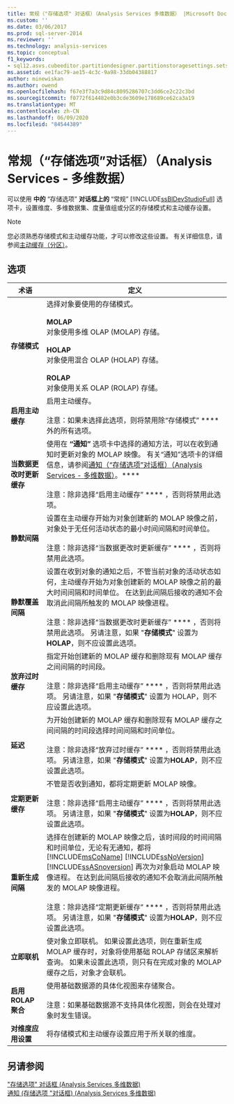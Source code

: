 ```yaml
---
title: 常规（"存储选项" 对话框）（Analysis Services 多维数据） |Microsoft Docs
ms.custom: ''
ms.date: 03/06/2017
ms.prod: sql-server-2014
ms.reviewer: ''
ms.technology: analysis-services
ms.topic: conceptual
f1_keywords:
- sql12.asvs.cubeeditor.partitiondesigner.partitionstoragesettings.setstorageoptions.storage.f1
ms.assetid: ee1fac79-ae15-4c3c-9a98-33db04388817
author: minewiskan
ms.author: owend
ms.openlocfilehash: f67e3f7a3c9d84c8095286707c3dd6ce2c22c3bd
ms.sourcegitcommit: f0772f614482e0b3cde3609e178689ce62ca3a19
ms.translationtype: MT
ms.contentlocale: zh-CN
ms.lasthandoff: 06/09/2020
ms.locfileid: "84544389"
---
```

# <a name="general-storage-options-dialog-box-analysis-services---multidimensional-data"></a>常规（“存储选项”对话框）（Analysis Services - 多维数据）
  可以使用 **中的** “存储选项” **对话框上的** “常规” [!INCLUDE[ssBIDevStudioFull](../includes/ssbidevstudiofull-md.md)] 选项卡，设置维度、多维数据集、度量值组或分区的存储模式和主动缓存设置。  
  
> [!NOTE]  
>  您必须熟悉存储模式和主动缓存功能，才可以修改这些设置。 有关详细信息，请参阅[主动缓存（分区）](multidimensional-models-olap-logical-cube-objects/partitions-proactive-caching.md)。  
  
## <a name="options"></a>选项  
  
|术语|定义|  
|----------|----------------|  
|**存储模式**|选择对象要使用的存储模式。<br /><br /> **MOLAP**<br /> 对象使用多维 OLAP (MOLAP) 存储。<br /><br /> **HOLAP**<br /> 对象使用混合 OLAP (HOLAP) 存储。<br /><br /> **ROLAP**<br /> 对象使用关系 OLAP (ROLAP) 存储。|  
|**启用主动缓存**|启用主动缓存。<br /><br /> 注意：如果未选择此选项，则将禁用除“存储模式” **** 外的所有选项。|  
|**当数据更改时更新缓存**|使用在 **“通知”** 选项卡中选择的通知方法，可以在收到通知时更新对象的 MOLAP 映像。 有关“通知”选项卡的详细信息，请参阅[通知（“存储选项”对话框）（Analysis Services - 多维数据）](notifications-storage-options-dialog-analysis-services-multidimensional-data.md)。****<br /><br /> 注意：除非选择“启用主动缓存” **** ，否则将禁用此选项。|  
|**静默间隔**|设置在主动缓存开始为对象创建新的 MOLAP 映像之前，对象处于无任何活动状态的最小时间间隔和时间单位。<br /><br /> 注意：除非选择“当数据更改时更新缓存” **** ，否则将禁用此选项。|  
|**静默覆盖间隔**|设置在收到对象的通知之后，不管当前对象的活动状态如何，主动缓存开始为对象创建新的 MOLAP 映像之前的最大时间间隔和时间单位。 在达到此间隔后接收的通知不会取消此间隔所触发的 MOLAP 映像进程。<br /><br /> 注意：除非选择“当数据更改时更新缓存” **** ，否则将禁用此选项。 另请注意，如果 "**存储模式**" 设置为**HOLAP**，则不应设置此选项。|  
|**放弃过时缓存**|指定开始创建新的 MOLAP 缓存和删除现有 MOLAP 缓存之间间隔的时间段。<br /><br /> 注意：除非选择“启用主动缓存” **** ，否则将禁用此选项。 另请注意，如果 "**存储模式**" 设置为 HOLAP，则不应设置此选项。|  
|**延迟**|为开始创建新的 MOLAP 缓存和删除现有 MOLAP 缓存之间间隔的时间段选择时间间隔和时间单位。<br /><br /> 注意：除非选择“放弃过时缓存” **** ，否则将禁用此选项。 另请注意，如果 "**存储模式**" 设置为**HOLAP**，则不应设置此选项。|  
|**定期更新缓存**|不管是否收到通知，都将定期更新 MOLAP 映像。<br /><br /> 注意：除非选择“启用主动缓存” **** ，否则将禁用此选项。 另请注意，如果 "**存储模式**" 设置为**HOLAP**，则不应设置此选项。|  
|**重新生成间隔**|选择在创建新的 MOLAP 映像之后，该时间段的时间间隔和时间单位，无论有无通知，都将 [!INCLUDE[msCoName](../includes/msconame-md.md)] [!INCLUDE[ssNoVersion](../includes/ssnoversion-md.md)] [!INCLUDE[ssASnoversion](../includes/ssasnoversion-md.md)] 再次为对象启动 MOLAP 映像进程。 在达到此间隔后接收的通知不会取消此间隔所触发的 MOLAP 映像进程。<br /><br /> 注意：除非选择“定期更新缓存” **** ，否则将禁用此选项。 另请注意，如果 "**存储模式**" 设置为**HOLAP**，则不应设置此选项。|  
|**立即联机**|使对象立即联机。 如果设置此选项，则在重新生成 MOLAP 缓存时，对象将使用基础 ROLAP 存储区来解析查询。 如果未设置此选项，则只有在完成对象的 MOLAP 缓存之后，对象才会联机。|  
|**启用 ROLAP 聚合**|使用基础数据源的具体化视图来存储聚合。<br /><br /> 注意：如果基础数据源不支持具体化视图，则会在处理对象时发生错误。|  
|**对维度应用设置**|将存储模式和主动缓存设置应用于所关联的维度。|  
  
## <a name="see-also"></a>另请参阅  
 ["存储选项" 对话框 &#40;Analysis Services 多维数据&#41;](storage-options-dialog-box-analysis-services-multidimensional-data.md)   
 [通知 &#40;存储选项 "对话框&#41; &#40;Analysis Services 多维数据&#41;](notifications-storage-options-dialog-analysis-services-multidimensional-data.md)  
  
  
